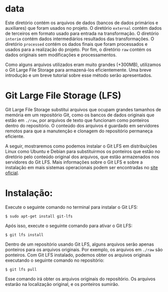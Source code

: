 # data
Este diretório contém os arquivos de dados (bancos de dados primários e auxiliares) que foram usados no projeto. O diretório ```external``` contém dados de terceiros em formato usado para entrada na transformação. O diretório ```interim``` contém dados intermediários resultados das transformações. O diretório ```processed``` contém os dados finais que foram processados e usados para a realização do projeto. Por fim, o diretório ```raw``` contém os dados originais sem modificações e processamentos.

Como alguns arquivos utilizados eram muito grandes (+300MB), utilizamos o Git Large File Storage para armazená-los eficientemente. Uma breve introdução e um breve tutorial sobre esse método serão apresentados.

# Git Large File Storage (LFS)
Git Large File Storage substitui arquivos que ocupam grandes tamanhos de memória em um repositório Git, como os bancos de dados originais que estão em ```./raw```, por arquivos de texto que funcionam como ponteiros dentro do repositório. O conteúdo dos arquivos é guardado em servidores remotos para que a manutenção e clonagem do repositório permaneça eficiente. 

A seguir, mostraremos como podemos instalar o Git LFS em distribuições Linux como Ubuntu e Debian para substituirmos os ponteiros que estão no diretório pelo conteúdo original dos arquivos, que estão armazenados nos servidores do Git LFS. Mais informações sobre o Git LFS e sobre a instalação em mais sistemas operacionais podem ser encontradas no [site oficial](https://git-lfs.com/).  

# Instalação:
Execute o seguinte comando no terminal para instalar o Git LFS:
```console
$ sudo apt-get install git-lfs
```
Após isso, execute o seguinte comando para ativar o Git LFS:
```console
$ git lfs install
```
Dentro de um repositório usando Git LFS, alguns arquivos serão apenas ponteiros para os arquivos originais. Por exemplo, os arquivos em ```./raw``` são ponteiros. Com Git LFS instalado, podemos obter os arquivos originais executando o seguinte comando no repositório:
```console
$ git lfs pull
```
Esse comando irá obter os arquivos originais do repositório. Os arquivos estarão na localização original, e os ponteiros sumirão.

